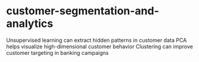 # customer-segmentation-and-analytics
Unsupervised learning can extract hidden patterns in customer data  PCA helps visualize high-dimensional customer behavior  Clustering can improve customer targeting in banking campaigns
